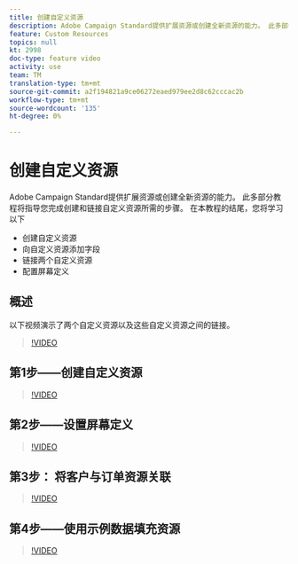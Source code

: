 ```yaml
---
title: 创建自定义资源
description: Adobe Campaign Standard提供扩展资源或创建全新资源的能力。 此多部分教程将指导您完成创建和链接自定义资源所需的步骤。
feature: Custom Resources
topics: null
kt: 2998
doc-type: feature video
activity: use
team: TM
translation-type: tm+mt
source-git-commit: a2f194821a9ce06272eaed979ee2d8c62cccac2b
workflow-type: tm+mt
source-wordcount: '135'
ht-degree: 0%

---
```



# 创建自定义资&#x200B;源

Adobe Campaign Standard提供扩展资源或创建全新资源的能力。 此多部分教程将指导您完成创建和链接自定义资源所需的步骤。 在本教程的结尾，您将学习以下&#x200B;

* 创建自定义资源
* 向自定义资源添加字段
* 链接两个自定义资源
* 配置屏幕定义

## 概述

以下视频演示了两个自定义资源以及这些自定义资源之间的链&#x200B;接。
>[!VIDEO](https://video.tv.adobe.com/v/27715?quality=9)

## 第1步——创建自定义资源

>[!VIDEO](https://video.tv.adobe.com/v/27716?quality=9)

## 第2步——设置屏幕定义

>[!VIDEO](https://video.tv.adobe.com/v/27713?quality=9)

## 第3步： 将客户与订单资源关联

>[!VIDEO](https://video.tv.adobe.com/v/27712?quality=9)

## 第4步——使用示例数据填充资源

>[!VIDEO](https://video.tv.adobe.com/v/27714?quality=9)
